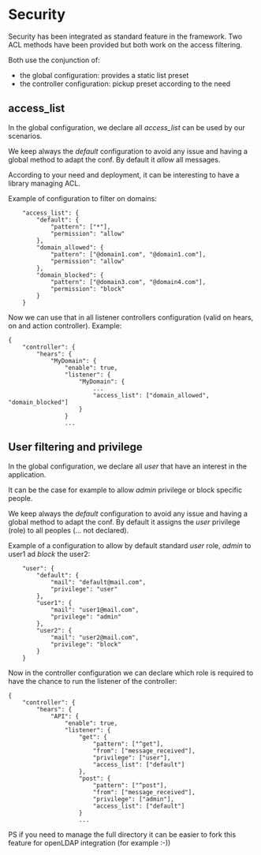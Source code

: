 # Security
Security has been integrated as standard feature in the framework.
Two ACL methods have been provided but both work on the access filtering.

Both use the conjunction of:
- the global configuration: provides a static list preset
- the controller configuration: pickup preset according to the need

## access_list
In the global configuration, we declare all *access_list* can be used by our scenarios.

We keep always the *default* configuration to avoid any issue and having a global method to adapt the conf.
By default it *allow* all messages.

According to your need and deployment, it can be interesting to have a library managing ACL.

Example of configuration to filter on domains:
```
    "access_list": {
        "default": {
            "pattern": ["*"],
            "permission": "allow"
        },
        "domain_allowed": {
            "pattern": ["@domain1.com", "@domain1.com"],
            "permission": "allow"
        },
        "domain_blocked": {
            "pattern": ["@domain3.com", "@domain4.com"],
            "permission": "block"
        }
    }
```

Now we can use that in all listener controllers configuration (valid on hears, on and action controller). Example:
```
{
    "controller": {
        "hears": {
            "MyDomain": {
                "enable": true,
                "listener": {
                    "MyDomain": {
                        ...
                        "access_list": ["domain_allowed", "domain_blocked"]
                    }
                }
                ...
```


## User filtering and privilege
In the global configuration, we declare all *user* that have an interest in the application.

It can be the case for example to allow *admin* privilege or block specific people.

We keep always the *default* configuration to avoid any issue and having a global method to adapt the conf.
By default it assigns the *user* privilege (role) to all peoples (... not declared).

Example of a configuration to allow by default standard *user* role, *admin* to user1 ad *block* the user2:
```
    "user": {
        "default": {
            "mail": "default@mail.com",
            "privilege": "user"
        },
        "user1": {
            "mail": "user1@mail.com",
            "privilege": "admin"
        },
        "user2": {
            "mail": "user2@mail.com",
            "privilege": "block"
        }
    }
```

Now in the controller configuration we can declare which role is required to have the chance to run the listener of the controller:
```
{
    "controller": {
        "hears": {
            "API": {
                "enable": true,
                "listener": {
                    "get": {
                        "pattern": ["^get"],
                        "from": ["message_received"],
                        "privilege": ["user"],
                        "access_list": ["default"]
                    },
                    "post": {
                        "pattern": ["^post"],
                        "from": ["message_received"],
                        "privilege": ["admin"],
                        "access_list": ["default"]
                    }
                    ...
```
PS if you need to manage the full directory it can be easier to fork this feature for openLDAP integration
(for example :-))